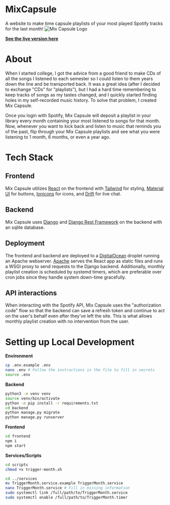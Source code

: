 # MixCapsule
A website to make time capsule playlists of your most played Spotify tracks for the last month!
![Mix Capsule Logo](https://paulbiberstein.me/resources/MixCapsuleLogo.png)

**[See the live version here](https://mixcapsule.paulbiberstein.me)**

# About
When I started college, I got the advice from a good friend to make CDs of all the songs I listened to each semester so I could listen to them years down the line and be transported back. It was a great idea (after I decided to exchange "CDs" for "playlists"), but I had a hard time remembering to keep tracks of songs as my tastes changed, and I quickly started finding holes in my self-recorded music history. To solve that problem, I created Mix Capsule.


Once you login with Spotify, Mix Capsule will deposit a playlist in your library every month containing your most listened to songs for that month. Now, whenever you want to kick back and listen to music that reminds you of the past, flip through your Mix Capsule playlists and see what you were listening to 1 month, 6 months, or even a year ago.

# Tech Stack
## Frontend
Mix Capsule utilizes [React](https://reactjs.org/) on the frontend with [Tailwind](https://material-ui.com/) for styling, [Material UI](https://material-ui.com/) for buttons, [Ionicons](https://ionicons.com/) for icons, and [Drift](https://www.drift.com/) for live chat.
## Backend
Mix Capsule uses [Django](https://www.djangoproject.com/) and [Django Rest Framework](https://www.django-rest-framework.org/) on the backend with an sqlite database.

## Deployment
The frontend and backend are deployed to a [DigitalOcean](https://www.digitalocean.com/) droplet running an Apache webserver. [Apache](https://httpd.apache.org/) serves the React app as static files and runs a WSGI proxy to send requests to the Django backend. Additionally, monthly playlist creation is scheduled by systemd timers, which are preferable over cron jobs since they handle system down-time gracefully.

## API interactions
When interacting with the Spotify API, Mix Capsule uses the "authorization code" flow so that the backend can save a refresh token and continue to act on the user's behalf even after they've left the site. This is what allows monthly playlist creation with no intervention from the user. 

# Setting up Local Development
**Environment**
```bash
cp .env.example .env
nano .env # Follow the instructions in the file to fill in secrets
source .env
```

**Backend**
```bash
python3 -m venv venv
source venv/bin/activate
python -m pip install -r requirements.txt
cd backend
python manage.py migrate
python manage.py runserver
```

**Frontend**
```bash
cd frontend
npm i
npm start
```

**Services/Scripts**
```bash
cd scripts
chmod +x trigger-month.sh

cd ../services
mv TriggerMonth.service.example TriggerMonth.service
nano TriggerMonth.service # Fill in missing information
sudo systemctl link /full/path/to/TriggerMonth.service
sudo systemctl enable /full/path/to/TriggerMonth.timer
```